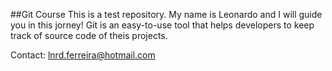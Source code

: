 ##Git Course 
This is a test repository.
My name is Leonardo and I will guide you in this jorney!
Git is an easy-to-use tool that helps developers to keep track
of source code of theis projects.

Contact: <lnrd.ferreira@hotmail.com>
